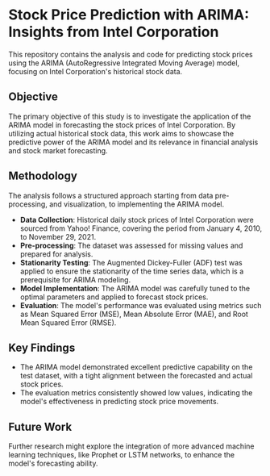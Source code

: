 # Stock Price Prediction with ARIMA: Insights from Intel Corporation

This repository contains the analysis and code for predicting stock prices using the ARIMA (AutoRegressive Integrated Moving Average) model, focusing on Intel Corporation's historical stock data.

## Objective

The primary objective of this study is to investigate the application of the ARIMA model in forecasting the stock prices of Intel Corporation. By utilizing actual historical stock data, this work aims to showcase the predictive power of the ARIMA model and its relevance in financial analysis and stock market forecasting.

## Methodology

The analysis follows a structured approach starting from data pre-processing, and visualization, to implementing the ARIMA model.

- **Data Collection**: Historical daily stock prices of Intel Corporation were sourced from Yahoo! Finance, covering the period from January 4, 2010, to November 29, 2021.
- **Pre-processing**: The dataset was assessed for missing values and prepared for analysis.
- **Stationarity Testing**: The Augmented Dickey-Fuller (ADF) test was applied to ensure the stationarity of the time series data, which is a prerequisite for ARIMA modeling.
- **Model Implementation**: The ARIMA model was carefully tuned to the optimal parameters and applied to forecast stock prices.
- **Evaluation**: The model's performance was evaluated using metrics such as Mean Squared Error (MSE), Mean Absolute Error (MAE), and Root Mean Squared Error (RMSE).

## Key Findings

- The ARIMA model demonstrated excellent predictive capability on the test dataset, with a tight alignment between the forecasted and actual stock prices.
- The evaluation metrics consistently showed low values, indicating the model's effectiveness in predicting stock price movements.

## Future Work

Further research might explore the integration of more advanced machine learning techniques, like Prophet or LSTM networks, to enhance the model's forecasting ability.

